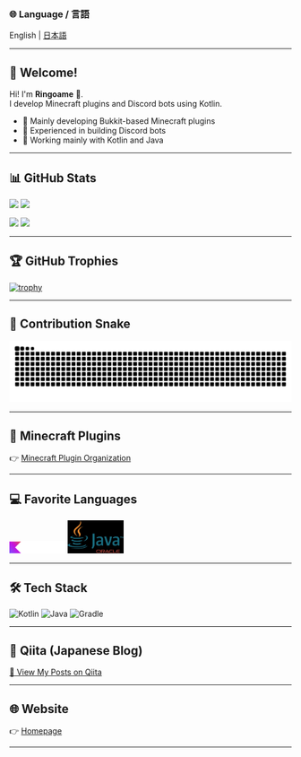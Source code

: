 ### 🌐 Language / 言語  
English | [日本語](./README-jp.md)

---

## 🎉 Welcome!

Hi! I'm **Ringoame** 🍎.  
I develop Minecraft plugins and Discord bots using Kotlin.

- 🔧 Mainly developing Bukkit-based Minecraft plugins  
- 🤖 Experienced in building Discord bots  
- 🌱 Working mainly with Kotlin and Java

---

## 📊 GitHub Stats

<p align="left">
  <img height="20" src="https://komarev.com/ghpvc/?username=Ringoame196" />
  <img height="20" src="https://img.shields.io/github/followers/Ringoame196?label=Follow&logo=github" />
</p>

<p align="left">
  <img height="150px" src="https://github-readme-stats.vercel.app/api?username=Ringoame196&show_icons=true&theme=onedark&count_private=true" />
  <img height="150px" src="https://github-readme-stats.vercel.app/api/top-langs/?username=Ringoame196&layout=compact&theme=cobalt&count_private=true" />
</p>

---

## 🏆 GitHub Trophies

[![trophy](https://github-profile-trophy.vercel.app/?username=Ringoame196&theme=onedark&column=7)](https://github.com/ryo-ma/github-profile-trophy)

---

## 🐍 Contribution Snake

<picture>
  <source media="(prefers-color-scheme: dark)" srcset="https://raw.githubusercontent.com/Ringoame196/Ringoame196/output/github-contribution-grid-snake-dark.svg">
  <source media="(prefers-color-scheme: light)" srcset="https://raw.githubusercontent.com/Ringoame196/Ringoame196/output/github-contribution-grid-snake.svg">
  <img alt="github contribution grid snake animation" src="https://raw.githubusercontent.com/Ringoame196/Ringoame196/output/github-contribution-grid-snake.svg">
</picture>

---

## 🧩 Minecraft Plugins

👉 [Minecraft Plugin Organization](https://github.com/ringoame196-s-mcPlugin)

---

## 💻 Favorite Languages

<img src="https://github.com/Ringoame196/VideoStorage/blob/main/images/kotlin.png"  width="100">
<img src="https://github.com/Ringoame196/VideoStorage/blob/main/images/Java.jpg"  width="100">

---

## 🛠 Tech Stack

![Kotlin](https://img.shields.io/badge/Kotlin-0095D5.svg?logo=Kotlin&logoColor=white)
![Java](https://img.shields.io/badge/Java-007396.svg?logo=java&logoColor=white)
![Gradle](https://img.shields.io/badge/Gradle-02303A.svg?logo=Gradle&logoColor=white)

---

## 📝 Qiita (Japanese Blog)

[📘 View My Posts on Qiita](https://qiita.com/ringoame196)

---

## 🌐 Website

👉 [Homepage](https://ringoame196.github.io/HP/)

---

